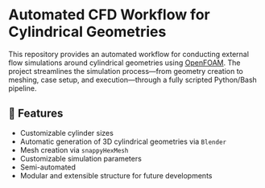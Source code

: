 # Automated CFD Workflow for Cylindrical Geometries

This repository provides an automated workflow for conducting external flow simulations around cylindrical geometries using [OpenFOAM](https://openfoam.org/). The project streamlines the simulation process—from geometry creation to meshing, case setup, and execution—through a fully scripted Python/Bash pipeline.

## 📌 Features

- Customizable cylinder sizes
- Automatic generation of 3D cylindrical geometries via `Blender`
- Mesh creation via `snappyHexMesh`
- Customizable simulation parameters
- Semi-automated
- Modular and extensible structure for future developments


